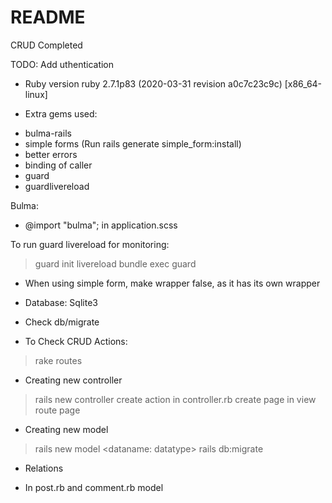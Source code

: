 # README
CRUD Completed

TODO: Add uthentication

* Ruby version 
ruby 2.7.1p83 (2020-03-31 revision a0c7c23c9c) [x86_64-linux]

* Extra gems used:
- bulma-rails
- simple forms (Run rails generate simple_form:install)
- better errors
- binding of caller
- guard
- guardlivereload

Bulma:
- @import "bulma"; in application.scss

To run guard livereload for monitoring:
>guard init livereload
>bundle exec guard

* When using simple form, make wrapper false, as it has its own wrapper

* Database: Sqlite3
- Check db/migrate

* To Check CRUD Actions:
>rake routes

* Creating new controller
>rails new controller <name>
>create action in controller.rb
>create page in view
>route page

* Creating new model
>rails new model <name> <dataname: datatype>
>rails db:migrate

* Relations
- In post.rb and comment.rb model

